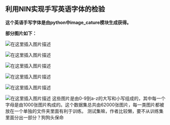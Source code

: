 ## 利用NIN实现手写英语字体的检验

**这个英语手写字体是由python中image_cature模块生成获得。**

**部分图片如下：**

![在这里插入图片描述](https://img-blog.csdnimg.cn/bc7c42b52a89430687486491fdba0edd.png?x-oss-process=image/watermark,type_ZmFuZ3poZW5naGVpdGk,shadow_10,text_aHR0cHM6Ly9ibG9nLmNzZG4ubmV0L3FxXzUxMzI0NjYy,size_16,color_FFFFFF,t_70#pic_center)


![在这里插入图片描述](https://img-blog.csdnimg.cn/f6ca94df941a4be1b25334a7f4ba7590.png?x-oss-process=image/watermark,type_ZmFuZ3poZW5naGVpdGk,shadow_10,text_aHR0cHM6Ly9ibG9nLmNzZG4ubmV0L3FxXzUxMzI0NjYy,size_16,color_FFFFFF,t_70#pic_center)


![在这里插入图片描述](https://img-blog.csdnimg.cn/1f6d6507b82548ff90243a2e60915de0.png?x-oss-process=image/watermark,type_ZmFuZ3poZW5naGVpdGk,shadow_10,text_aHR0cHM6Ly9ibG9nLmNzZG4ubmV0L3FxXzUxMzI0NjYy,size_16,color_FFFFFF,t_70#pic_center)


![在这里插入图片描述](https://img-blog.csdnimg.cn/0028975987c34194b7c94fd152b452ea.png?x-oss-process=image/watermark,type_ZmFuZ3poZW5naGVpdGk,shadow_10,text_aHR0cHM6Ly9ibG9nLmNzZG4ubmV0L3FxXzUxMzI0NjYy,size_16,color_FFFFFF,t_70#pic_center)



![在这里插入图片描述](https://img-blog.csdnimg.cn/ff7cd745e3ec4876b267c0bbb57aa8ff.png?x-oss-process=image/watermark,type_ZmFuZ3poZW5naGVpdGk,shadow_10,text_aHR0cHM6Ly9ibG9nLmNzZG4ubmV0L3FxXzUxMzI0NjYy,size_16,color_FFFFFF,t_70#pic_center)


![在这里插入图片描述](https://img-blog.csdnimg.cn/5fd0dc0d1c6c468d9d0a6176d7abd203.png?x-oss-process=image/watermark,type_ZmFuZ3poZW5naGVpdGk,shadow_10,text_aHR0cHM6Ly9ibG9nLmNzZG4ubmV0L3FxXzUxMzI0NjYy,size_16,color_FFFFFF,t_70#pic_center)
这些图片是由0-9到a-z的大写和小写组成的，其中每一个字母是由1000张图片构成的。这个数据集总共由62000张图片，每一类图片都被放在一个单独的文件夹里面有利于训练。
测试集嘛，作者比较懒，要不从训练集里面分出一部分？狗狗头保命
